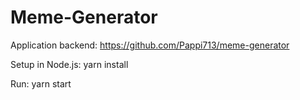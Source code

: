 # Meme-Generator

Application backend: https://github.com/Pappi713/meme-generator

Setup in Node.js: yarn install

Run: yarn start
